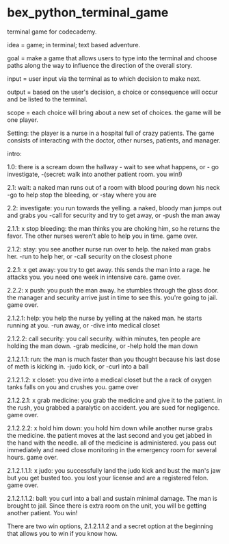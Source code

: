 # bex_python_terminal_game
terminal game for codecademy.

idea = game; in terminal; text based adventure.

goal = make a game that allows users to type into the terminal and choose paths along the way to influence the direction of the overall story.

input = user input via the terminal as to which decision to make next.

output = based on the user's decision, a choice or consequence will occur and be listed to the terminal.

scope = each choice will bring about a new set of choices. the game will be one player.

Setting: the player is a nurse in a hospital full of crazy patients. The game consists of interacting with the doctor, other nurses, patients, and manager.

intro:

1.0: there is a scream down the hallway - wait to see what happens, or - go investigate, -(secret: walk into another patient room. you win!)

2.1: wait: a naked man runs out of a room with blood pouring down his neck -go to help stop the bleeding, or -stay where you are

2.2: investigate: you run towards the yelling. a naked, bloody man jumps out and grabs you -call for security and try to get away, or -push the man away

2.1.1: x stop bleeding: the man thinks you are choking him, so he returns the favor. The other nurses weren't able to help you in time. game over.

2.1.2: stay: you see another nurse run over to help. the naked man grabs her. -run to help her, or -call security on the closest phone 

2.2.1: x get away: you try to get away. this sends the man into a rage. he attacks you. you need one week in intensive care. game over.

2.2.2: x push: you push the man away. he stumbles through the glass door. the manager and security arrive just in time to see this. you're going to jail. game over.

2.1.2.1: help: you help the nurse by yelling at the naked man. he starts running at you. -run away, or -dive into medical closet

2.1.2.2: call security: you call security. within minutes, ten people are holding the man down. -grab medicine, or -help hold the man down

2.1.2.1.1: run: the man is much faster than you thought because his last dose of meth is kicking in. -judo kick, or -curl into a ball

2.1.2.1.2: x closet: you dive into a medical closet but the a rack of oxygen tanks falls on you and crushes you. game over

2.1.2.2.1: x grab medicine: you grab the medicine and give it to the patient. in the rush, you grabbed a paralytic on accident. you are sued for negligence. game over.

2.1.2.2.2: x hold him down: you hold him down while another nurse grabs the medicine. the patient moves at the last second and you get jabbed in the hand with the needle. all of the medicine is administered. you pass out immediately and need close monitoring in the emergency room for several hours. game over.

2.1.2.1.1.1: x judo: you successfully land the judo kick and bust the man's jaw but you get busted too. you lost your license and are a registered felon. game over.

2.1.2.1.1.2: ball: you curl into a ball and sustain minimal damage. The man is brought to jail. Since there is extra room on the unit, you will be getting another patient. You win!

There are two win options, 2.1.2.1.1.2 and a secret option at the beginning that allows you to win if you know how.
